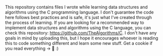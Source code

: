 This repository contains files I wrote while learning data structures and algorithms using the C programming language. 
I don't guarantee the code here follows best practices and is safe, it's just what I've created through the process of learning. 
If you are looking for a recommended way to implement data structures and algorithms using the C language, you can check this repository: https://github.com/TheAlgorithms/C.
I don't have any goals in mind by uploading this, but I hope it encourages whoever is reading this to code something different and learn some new stuff.
Get a cookie if you read everything -> 🍪 :)
